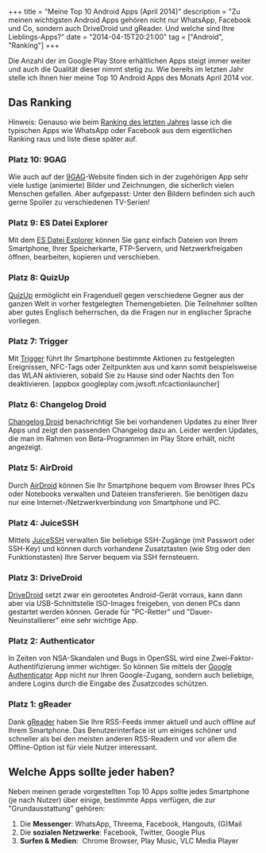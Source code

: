 +++
title       = "Meine Top 10 Android Apps (April 2014)"
description = "Zu meinen wichtigsten Android Apps gehören nicht nur WhatsApp, Facebook und Co, sondern auch DriveDroid und gReader. Und welche sind Ihre Lieblings-Apps?"
date        = "2014-04-15T20:21:00"
tag         = ["Android", "Ranking"]
+++

Die Anzahl der im Google Play Store erhältlichen Apps steigt immer weiter und auch die Qualität dieser nimmt stetig zu. Wie bereits im letzten Jahr stelle ich Ihnen hier meine Top 10 Android Apps des Monats April 2014 vor.

<!--more-->

## Das Ranking
Hinweis: Genauso wie beim [Ranking des letzten Jahres](/artikel/top-10-android-apps-maerz-2013/) lasse ich die typischen Apps wie WhatsApp oder Facebook aus dem eigentlichen Ranking raus und liste diese später auf.

### Platz 10: 9GAG
Wie auch auf der [9GAG](https://play.google.com/store/apps/details?id=com.ninegag.android.app)-Website finden sich in der zugehörigen App sehr viele lustige (animierte) Bilder und Zeichnungen, die sicherlich vielen Menschen gefallen. Aber aufgepasst: Unter den Bildern befinden sich auch gerne Spoiler zu verschiedenen TV-Serien!

### Platz 9: ES Datei Explorer
Mit dem [ES Datei Explorer](https://play.google.com/store/apps/details?id=com.estrongs.android.pop) können Sie ganz einfach Dateien von Ihrem Smartphone, Ihrer Speicherkarte, FTP-Servern, und Netzwerkfreigaben öffnen, bearbeiten, kopieren und verschieben.

### Platz 8: QuizUp
[QuizUp](https://play.google.com/store/apps/details?id=com.quizup.core) ermöglicht ein Fragenduell gegen verschiedene Gegner aus der ganzen Welt in vorher festgelegten Themengebieten. Die Teilnehmer sollten aber gutes Englisch beherrschen, da die Fragen nur in englischer Sprache vorliegen.

### Platz 7: Trigger
Mit [Trigger](https://play.google.com/store/apps/details?id=com.jwsoft.nfcactionlauncher) führt Ihr Smartphone bestimmte Aktionen zu festgelegten Ereignissen, NFC-Tags oder Zeitpunkten aus und kann somit beispielsweise das WLAN aktivieren, sobald Sie zu Hause sind oder Nachts den Ton deaktivieren. [appbox googleplay com.jwsoft.nfcactionlauncher]

### Platz 6: Changelog Droid
[Changelog Droid](https://play.google.com/store/apps/details?id=com.cypressworks.changelogviewer) benachrichtigt Sie bei vorhandenen Updates zu einer Ihrer Apps und zeigt den passenden Changelog dazu an. Leider werden Updates, die man im Rahmen von Beta-Programmen im Play Store erhält, nicht angezeigt.

### Platz 5: AirDroid
Durch [AirDroid](https://play.google.com/store/apps/details?id=com.sand.airdroid) können Sie Ihr Smartphone bequem vom Browser Ihres PCs oder Notebooks verwalten und Dateien transferieren. Sie benötigen dazu nur eine Internet-/Netzwerkverbindung von Smartphone und PC.

### Platz 4: JuiceSSH
Mittels [JuiceSSH](https://play.google.com/store/apps/details?id=com.sonelli.juicessh) verwalten Sie beliebige SSH-Zugänge (mit Passwort oder SSH-Key) und können durch vorhandene Zusatztasten (wie Strg oder den Funktionstasten) Ihre Server bequem via SSH fernsteuern.

### Platz 3: DriveDroid
[DriveDroid](https://play.google.com/store/apps/details?id=com.softwarebakery.drivedroid) setzt zwar ein gerootetes Android-Gerät vorraus, kann dann aber via USB-Schnittstelle ISO-Images freigeben, von denen PCs dann gestartet werden können. Gerade für "PC-Retter" und "Dauer-Neuinstallierer" eine sehr wichtige App.

### Platz 2: Authenticator
In Zeiten von NSA-Skandalen und Bugs in OpenSSL wird eine Zwei-Faktor-Authentifizierung immer wichtiger. So können Sie mittels der [Google Authenticator](https://play.google.com/store/apps/details?id=com.google.android.apps.authenticator2) App nicht nur Ihren Google-Zugang, sondern auch beliebige, andere Logins durch die Eingabe des Zusatzcodes schützen.

### Platz 1: gReader
Dank [gReader](https://play.google.com/store/apps/details?id=com.noinnion.android.greader.reader) haben Sie Ihre RSS-Feeds immer aktuell und auch offline auf Ihrem Smartphone. Das Benutzerinterface ist um einiges schöner und schneller als bei den meisten anderen RSS-Readern und vor allem die Offline-Option ist für viele Nutzer interessant.

## Welche Apps sollte jeder haben?
Neben meinen gerade vorgestellten Top 10 Apps sollte jedes Smartphone (je nach Nutzer) über einige, bestimmte Apps verfügen, die zur "Grundausstattung" gehören:

1. Die **Messenger**: WhatsApp, Threema, Facebook, Hangouts, (G)Mail
2. Die **sozialen Netzwerke**: Facebook, Twitter, Google Plus
3. **Surfen & Medien**:  Chrome Browser, Play Music, VLC Media Player
